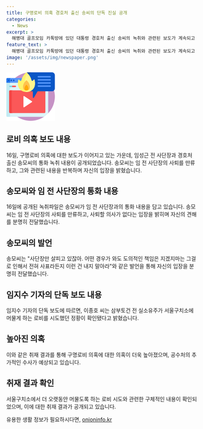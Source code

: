 ```yaml
---
title: 구명로비 의혹 경호처 출신 송씨의 단독 진실 공개
categories:
  - News
excerpt: >
  해병대 골프모임 카톡방에 있던 대통령 경호처 출신 송씨의 녹취와 관련된 보도가 계속되고 있습니다. 이종호 씨와 송씨는 송씨가 임 전 사단장과 소통하고 그 내용을 전달했다는 점은 인정하고 있는 것으로 보입니다. 또한 구명로비 의혹이 커짐에 따라 공수처가 수사를 진행 중이며, 단톡방 멤버들의 입장이 일관되지 않아 추가 취재가 필요한 상황입니다. 송씨와 이종호 씨의 상호작용과 관련된 수사는 계속 진행 중이며, 새로운 내용이 나오고 있어 주목받고 있습니다.
feature_text: >
  해병대 골프모임 카톡방에 있던 대통령 경호처 출신 송씨의 녹취와 관련된 보도가 계속되고 있습니다. 이종호 씨와 송씨는 송씨가 임 전 사단장과 소통하고 그 내용을 전달했다는 점은 인정하고 있는 것으로 보입니다. 또한 구명로비 의혹이 커짐에 따라 공수처가 수사를 진행 중이며, 단톡방 멤버들의 입장이 일관되지 않아 추가 취재가 필요한 상황입니다. 송씨와 이종호 씨의 상호작용과 관련된 수사는 계속 진행 중이며, 새로운 내용이 나오고 있어 주목받고 있습니다.
image: '/assets/img/newspaper.png'
---
```


<p><img src="/assets/img/news.png" alt="rentncar 속보" /></p>

<h2 data-ke-size="size26">로비 의혹 보도 내용</h2>

<p data-ke-size="size16">16일, 구명로비 의혹에 대한 보도가 이어지고 있는 가운데, 임성근 전 사단장과 경호처 출신 송모씨의 통화 녹취 내용이 공개되었습니다. 송모씨는 임 전 사단장의 사퇴를 만류하고, 그와 관련된 내용을 반복하며 자신의 입장을 밝혔습니다.</p>

<h2 data-ke-size="size26">송모씨와 임 전 사단장의 통화 내용</h2>

<p data-ke-size="size16">16일에 공개된 녹취파일은 송모씨가 임 전 사단장과의 통화 내용을 담고 있습니다. 송모씨는 임 전 사단장의 사퇴를 만류하고, 사퇴할 의사가 없다는 입장을 밝히며 자신의 견해를 분명히 전달했습니다.</p>

<h2 data-ke-size="size26">송모씨의 발언</h2>

<p data-ke-size="size16">송모씨는 "사단장만 살피고 있잖아. 어떤 경우가 와도 도의적인 책임은 지겠지마는 그걸로 인해서 전혀 사표라든지 이런 건 내지 말아라"와 같은 발언을 통해 자신의 입장을 분명히 전달했습니다.</p>

<h2 data-ke-size="size26">임지수 기자의 단독 보도 내용</h2>

<p data-ke-size="size16">임지수 기자의 단독 보도에 따르면, 이종호 씨는 삼부토건 전 실소유주가 서울구치소에 머물게 하는 로비를 시도했던 정황이 확인됐다고 밝혔습니다.</p>

<h2 data-ke-size="size26">높아진 의혹</h2>

<p data-ke-size="size16">이와 같은 취재 결과를 통해 구명로비 의혹에 대한 의혹이 더욱 높아졌으며, 공수처의 추가적인 수사가 예상되고 있습니다.</p>

<h2 data-ke-size="size26">취재 결과 확인</h2>

<p data-ke-size="size16">서울구치소에서 더 오랫동안 머물도록 하는 로비 시도와 관련한 구체적인 내용이 확인되었으며, 이에 대한 취재 결과가 공개되고 있습니다.</p>
유용한 생활 정보가 필요하시다면, <a href="https://onioninfo.kr" rel="dofollow">onioninfo.kr</a>


